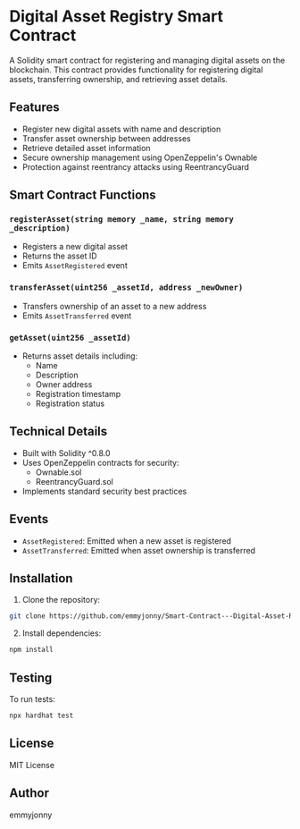 # Digital Asset Registry Smart Contract

A Solidity smart contract for registering and managing digital assets on the blockchain. This contract provides functionality for registering digital assets, transferring ownership, and retrieving asset details.

## Features

- Register new digital assets with name and description
- Transfer asset ownership between addresses
- Retrieve detailed asset information
- Secure ownership management using OpenZeppelin's Ownable
- Protection against reentrancy attacks using ReentrancyGuard

## Smart Contract Functions

### `registerAsset(string memory _name, string memory _description)`
- Registers a new digital asset
- Returns the asset ID
- Emits `AssetRegistered` event

### `transferAsset(uint256 _assetId, address _newOwner)`
- Transfers ownership of an asset to a new address
- Emits `AssetTransferred` event

### `getAsset(uint256 _assetId)`
- Returns asset details including:
  - Name
  - Description
  - Owner address
  - Registration timestamp
  - Registration status

## Technical Details

- Built with Solidity ^0.8.0
- Uses OpenZeppelin contracts for security:
  - Ownable.sol
  - ReentrancyGuard.sol
- Implements standard security best practices

## Events

- `AssetRegistered`: Emitted when a new asset is registered
- `AssetTransferred`: Emitted when asset ownership is transferred

## Installation

1. Clone the repository:
```bash
git clone https://github.com/emmyjonny/Smart-Contract---Digital-Asset-Registry.git
```

2. Install dependencies:
```bash
npm install
```

## Testing

To run tests:
```bash
npx hardhat test
```

## License

MIT License

## Author

emmyjonny 